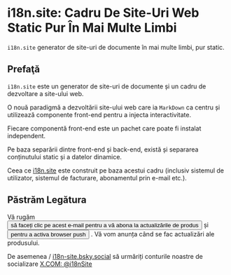 # i18n.site: Cadru De Site-Uri Web Static Pur În Mai Multe Limbi

`i18n.site` generator de site-uri de documente în mai multe limbi, pur static.

## Prefaţă

`i18n.site` este un generator de site-uri de documente și un cadru de dezvoltare a site-ului web.

O nouă paradigmă a dezvoltării site-ului web care ia `MarkDown` ca centru și utilizează componente front-end pentru a injecta interactivitate.

Fiecare componentă front-end este un pachet care poate fi instalat independent.

Pe baza separării dintre front-end și back-end, există și separarea conținutului static și a datelor dinamice.

Ceea ce [i18n.site](/) este construit pe baza acestui cadru (inclusiv sistemul de utilizator, sistemul de facturare, abonamentul prin e-mail etc.).

## Păstrăm Legătura

Vă rugăm <button onclick="mailsub()">să faceți clic pe acest e-mail pentru a vă abona la actualizările de produs</button> și <button onclick="webpush()">pentru a activa browser push</button> . Vă vom anunța când se fac actualizări ale produsului.

De asemenea / [i18n-site.bsky.social](https://bsky.app/profile/i18n-site.bsky.social) să urmăriți conturile noastre de socializare [X.COM: @i18nSite](https://x.com/i18nSite)